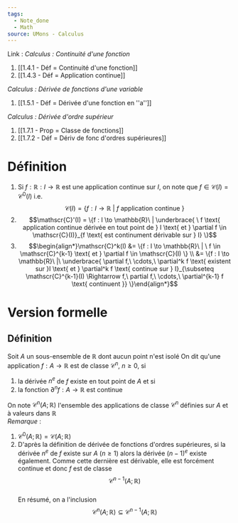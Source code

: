 ```yaml
---
tags:
  - Note_done
  - Math
source: UMons - Calculus
---
```


Link :
_Calculus : Continuité d'une fonction_
1. [[1.4.1 - Déf = Continuité d'une fonction]]
2. [[1.4.3 - Déf = Application continue]]

_Calculus : Dérivée de fonctions d'une variable_
1. [[1.5.1 - Déf = Dérivée d'une fonction en ''a'']]

_Calculus : Dérivée d'ordre supérieur_
1. [[1.7.1 - Prop = Classe de fonctions]]
2. [[1.7.2 - Déf = Dériv de fonc d'ordres supérieures]]

# Définition
1. Si $f : \mathbb{R} : I \to \mathbb{R}$ est une application continue sur $I$, on note que $f \in \mathscr{C}(I) = \mathscr{C}^0(I)$ i.e. $$\mathscr{C}(I) = \{f : I \to \mathbb{R}\ |\ f \text{ application continue }  \}$$
2. $$\mathscr{C}'(I) = \{f : I \to \mathbb{R}\ | \underbrace{ \ f \text{ application continue dérivée en tout point de } I \text{ et } \partial f \in \mathscr{C}(I)}_{f \text{ est continument dérivable sur } I} \}$$
3. $$\begin{align*}\mathscr{C}^k(I) &= \{f : I \to \mathbb{R}\ | \ f \in \mathscr{C}^{k-1} \text{ et } \partial f \in \mathscr{C}(I) \} \\ &= \{f : I \to \mathbb{R}\ |\ \underbrace{ \partial f,\ \cdots,\ \partial^k f  \text{ existent sur }I \text{ et } \partial^k f \text{ continue sur } I}_{\subseteq \mathscr{C}^{k-1}(I) \Rightarrow f,\ partial f,\ \cdots,\ \partial^{k-1} f \text{ continuent }} \}\end{align*}$$


# Version formelle
## Définition
Soit $A$ un sous-ensemble de $\mathbb{R}$ dont aucun point n'est isolé
On dit qu'une application $f : A \to \mathbb{R}$ est de classe $\mathscr{C}^n,\ n \ge 0$, si 
1. la dérivée $n^e$ de $f$ existe en tout point de $A$ et si
2. la fonction $\partial^n f : A \to \mathbb{R}$ est continue

On note $\mathscr{C}^n(A;\mathbb{R})$ l'ensemble des applications de classe $\mathscr{C}^n$ définies sur $A$ et à valeurs dans $\mathbb{R}$ 
\
_Remarque_ :
1. $\mathscr{C}^0(A;\mathbb{R}) = \mathscr{C}(A;\mathbb{R})$ 
2. D'après la définition de dérivée de fonctions d'ordres supérieures, si la dérivée $n^e$ de $f$ existe sur $A$ ($n \ge 1$) alors la dérivée $(n-1)^e$ existe également. Comme cette dernière est dérivable, elle est forcément continue et donc $f$ est de classe $$\mathscr{C}^{n-1}(A;\mathbb{R})$$
\
En résumé, on a l'inclusion $$\mathscr{C}^n(A;\mathbb{R}) \subseteq \mathscr{C}^{n-1}(A;\mathbb{R})$$